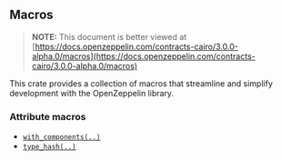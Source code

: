 ## Macros

> **NOTE:** This document is better viewed at [https://docs.openzeppelin.com/contracts-cairo/3.0.0-alpha.0/macros](https://docs.openzeppelin.com/contracts-cairo/3.0.0-alpha.0/macros)

This crate provides a collection of macros that streamline and simplify development with the OpenZeppelin library.

### Attribute macros

- [`with_components(..)`](https://docs.openzeppelin.com/contracts-cairo/3.0.0-alpha.0/macros/with_components)
- [`type_hash(..)`](https://docs.openzeppelin.com/contracts-cairo/3.0.0-alpha.0/macros/type_hash)
